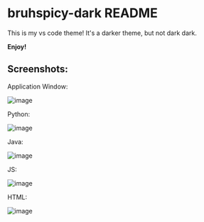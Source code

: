 # bruhspicy-dark README

This is my vs code theme! It's a darker theme, but not dark dark.

**Enjoy!**

## Screenshots:

Application Window:

![image](https://user-images.githubusercontent.com/96800313/204682017-48b62405-b04a-4b83-8550-861b9f74bcd3.png)

Python:

![image](https://user-images.githubusercontent.com/96800313/204687847-4fa3a70c-2998-4ac0-b036-765022249f0d.png)

Java:

![image](https://user-images.githubusercontent.com/96800313/204682262-6a76c5c2-5582-45ac-af0a-05e5ab4af107.png)

JS:

![image](https://user-images.githubusercontent.com/96800313/204682663-569920fa-396c-43a9-bcbe-4663f69c9294.png)

HTML:

![image](https://user-images.githubusercontent.com/96800313/204682612-a8da510d-18ff-441f-a909-d2cb328adb29.png)


